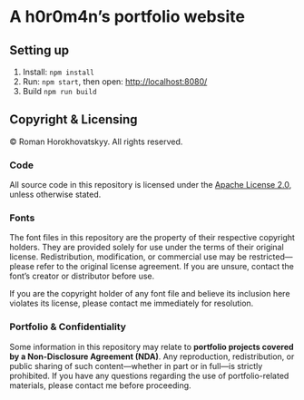 # A h0r0m4n’s portfolio website

## Setting up

1. Install: `npm install`
2. Run: `npm start`, then open: <http://localhost:8080/>
3. Build `npm run build`

## Copyright & Licensing

© Roman Horokhovatskyy. All rights reserved.  

### Code 

All source code in this repository is licensed under the [Apache License 2.0](https://www.apache.org/licenses/LICENSE-2.0), unless otherwise stated.  

### Fonts

The font files in this repository are the property of their respective copyright holders. They are provided solely for use under the terms of their original license. Redistribution, modification, or commercial use may be restricted—please refer to the original license agreement. If you are unsure, contact the font’s creator or distributor before use.  

If you are the copyright holder of any font file and believe its inclusion here violates its license, please contact me immediately for resolution.  

### Portfolio & Confidentiality
Some information in this repository may relate to **portfolio projects covered by a Non-Disclosure Agreement (NDA)**. Any reproduction, redistribution, or public sharing of such content—whether in part or in full—is strictly prohibited. If you have any questions regarding the use of portfolio-related materials, please contact me before proceeding.
